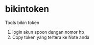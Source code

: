 # bikintoken

Tools bikin token
1. login akun spoon dengan nomor hp
2. Copy token yang tertera ke Note anda
